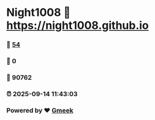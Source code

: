 # Night1008 :link: https://night1008.github.io 
### :page_facing_up: [54](https://night1008.github.io/tag.html) 
### :speech_balloon: 0 
### :hibiscus: 90762 
### :alarm_clock: 2025-09-14 11:43:03 
### Powered by :heart: [Gmeek](https://github.com/Meekdai/Gmeek)

